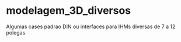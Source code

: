 # modelagem_3D_diversos
Algumas cases padrao DIN ou interfaces para IHMs diversas de 7 a 12 polegas
